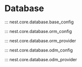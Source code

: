 # Database

::: nest.core.database.base_config

::: nest.core.database.orm_config

::: nest.core.database.orm_provider

::: nest.core.database.odm_config

::: nest.core.database.odm_provider

